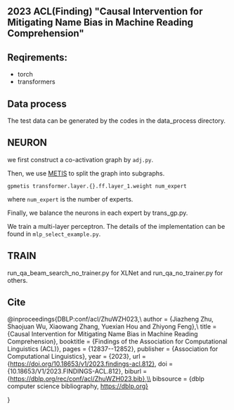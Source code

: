 ## 2023 ACL(Finding) "Causal Intervention for Mitigating Name Bias in Machine Reading Comprehension"

## Reqirements:

* torch
* transformers


## Data process

The test data can be generated by the codes in the data_process directory.


## NEURON

we first construct a co-activation graph by `adj.py`.

Then, we use [METIS](http://glaros.dtc.umn.edu/gkhome/metis/metis/download) to split the graph into subgraphs.
```
gpmetis transformer.layer.{}.ff.layer_1.weight num_expert
```
where `num_expert` is the number of experts.

Finally, we balance the neurons in each expert by trans_gp.py.

We train a multi-layer perceptron. The details of the implementation can be found in `mlp_select_example.py`.

## TRAIN 

run_qa_beam_search_no_trainer.py for XLNet and run_qa_no_trainer.py for others.


## Cite
@inproceedings{DBLP:conf/acl/ZhuWZH023,\\
  author       = {Jiazheng Zhu, Shaojuan Wu, Xiaowang Zhang, Yuexian Hou and Zhiyong Feng},\\
  title        = {Causal Intervention for Mitigating Name Bias in Machine Reading Comprehension},
  booktitle    = {Findings of the Association for Computational Linguistics (ACL)},
  pages        = {12837--12852},
  publisher    = {Association for Computational Linguistics},
  year         = {2023},
  url          = {https://doi.org/10.18653/v1/2023.findings-acl.812},
  doi          = {10.18653/V1/2023.FINDINGS-ACL.812},
  biburl       = {https://dblp.org/rec/conf/acl/ZhuWZH023.bib},\\
  bibsource    = {dblp computer science bibliography, https://dblp.org}

}



